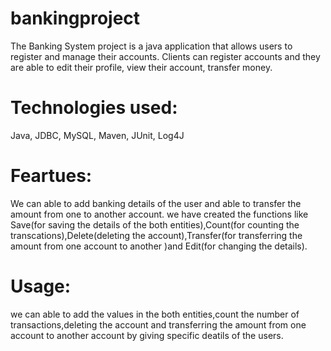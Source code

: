 # bankingproject
The Banking System project is a java application that allows users to register and manage their accounts. Clients can register accounts and they are able to edit their profile, view their account, transfer money.
# Technologies used:
Java, JDBC, MySQL, Maven, JUnit, Log4J
# Feartues:
We can able to add banking details of the user and able to transfer the amount from one to another account. we have created the functions like Save(for saving the details of the both entities),Count(for counting the transcations),Delete(deleting the account),Transfer(for transferring the amount from one account to another )and Edit(for changing the details).
# Usage:
we can able to add the values in the both entities,count the number of transactions,deleting the account and transferring the amount from one account to another account by giving specific deatils of the users.
